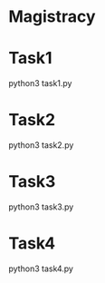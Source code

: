 # Magistracy
# Task1
python3 task1.py

# Task2
python3 task2.py

# Task3
python3 task3.py

# Task4
python3 task4.py